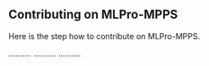 ## Contributing on MLPro-MPPS

Here is the step how to contribute on MLPro-MPPS.

..........
..........
..........
